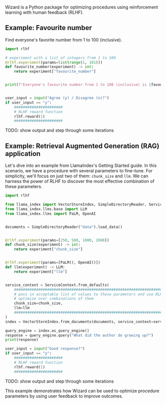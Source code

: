Wizard is a Python package for optimizing procedures using reinforcement learning with human feedback (RLHF).

## Example: Favourite number

Find everyone's favorite number from 1 to 100 (inclusive).

```Python
import rlhf

# experiment with a list of integers from 1 to 100
@rlhf.experiment(params=list(range(1, 101)))
def favourite_number(experiment) -> int:
    return experiment["favourite_number"]


print(f"Everyone's favourite number from 1 to 100 (inclusive) is {favourite_number}")


user_input = input("Agree (y) / Disagree (n)?")
if user_input == "y":
    ######################
    # RLHF reward function
    rlhf.reward(1)
    ######################
```

TODO: show output and step through some iterations

## Example: Retrieval Augmented Generation (RAG) application

Let's dive into an example from LlamaIndex's Getting Started guide. In this scenario, we have a procedure with several parameters to fine-tune. For simplicity, we'll focus on just two of them: `chunk_size` and `llm`. We can harness the power of RLHF to discover the most effective combination of these parameters.

```Python
import rlhf

from llama_index import VectorStoreIndex, SimpleDirectoryReader, ServiceContext
from llama_index.llms.base import LLM
from llama_index.llms import PaLM, OpenAI


documents = SimpleDirectoryReader("data").load_data()


@rlhf.experiment(params=[250, 500, 1000, 2000])
def chunk_size(experiment) -> int:
    return experiment["chunk_size"]


@rlhf.experiment(params=[PaLM(), OpenAI()])
def llm(experiment) -> LLM:
    return experiment["llm"]


service_context = ServiceContext.from_defaults(
    #######################################################################
    # pass in acceptable list of values to these parameters and use RLHF to
    # optimize over combinations of them
    chunk_size=chunk_size,
    llm=llm
    #######################################################################
)
index = VectorStoreIndex.from_documents(documents, service_context=service_context)

query_engine = index.as_query_engine()
response = query_engine.query("What did the author do growing up?")
print(response)

user_input = input("Good response?")
if user_input == "y":
    ######################
    # RLHF reward function
    rlhf.reward(1)
    ######################
```

TODO: show output and step through some iterations

This example demonstrates how Wizard can be used to optimize procedure parameters by using user feedback to improve outcomes.

